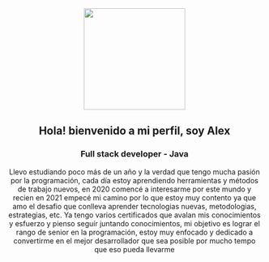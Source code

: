 <div id="header" align="center">
  <img src="[https://media.licdn.com/dms/image/D4D03AQEVJtMAHNh2WQ/profile-displayphoto-shrink_800_800/0/1683048351016?e=1692230400&v=beta&t=mkzHiB79aqmOia08oZHyQ1ioi1X3Xarsx0miVQV0Swc](https://media3.giphy.com/media/nQP9yiMT2MPShAAjHV/giphy.gif?cid=ecf05e47u8od46p9rocc6txxpptqhtra40yu12rqfacfjlrj&ep=v1_gifs_search&rid=giphy.gif&ct=g)" width="200"/>
  <h2>Hola! bienvenido a mi perfil, soy Alex</h2>
  <h3> Full stack developer - Java </h3>
  <p>Llevo estudiando poco más de un año y la verdad que tengo mucha pasión por la programación, cada día estoy aprendiendo herramientas y métodos de trabajo nuevos, en 2020 comencé a interesarme por este mundo y recien en 2021 empecé mi camino por lo que estoy muy contento ya que amo el desafio que conlleva aprender tecnologias nuevas, metodologias, estrategias, etc. Ya tengo varios certificados que avalan mis conocimientos y esfuerzo y pienso seguír juntando conocimientos, mi objetivo es lograr el rango de senior en la programación, estoy muy enfocado y dedicado a convertirme en el mejor desarrollador que sea posible por mucho tempo que eso pueda llevarme</p>
  </div>
